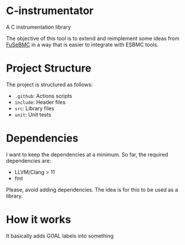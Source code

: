 # C-instrumentator
A C instrumentation library

The objective of this tool is to extend and reimplement some ideas from
[FuSeBMC](https://github.com/kaled-alshmrany/FuSeBMC) in a way that is
easier to integrate with ESBMC tools.

# Project Structure

 The project is structured as follows:

 - `.github`: Actions scripts 
 - `include`: Header files
 - `src`: Library files
 - `unit`: Unit tests

# Dependencies

I want to keep the dependencies at a minimum. So far, the required dependencies are:

- LLVM/Clang > 11
- fmt

Please, avoid adding dependencies. The idea is for this to be used as a library.

# How it works

It basically adds GOAL labels into something
